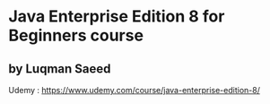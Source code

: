 # Java Enterprise Edition 8 for Beginners course
## by Luqman Saeed
Udemy : https://www.udemy.com/course/java-enterprise-edition-8/
